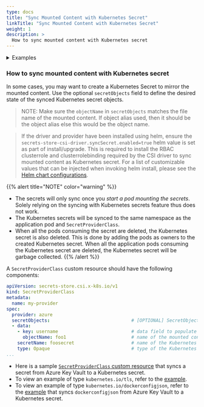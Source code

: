 ```yaml
---
type: docs
title: "Sync Mounted Content with Kubernetes Secret"
linkTitle: "Sync Mounted Content with Kubernetes Secret"
weight: 1
description: >
  How to sync mounted content with Kubernetes secret
---
```


<details>
<summary>Examples</summary>

- `SecretProviderClass`

```yaml
apiVersion: secrets-store.csi.x-k8s.io/v1
kind: SecretProviderClass
metadata:
  name: azure-sync
spec:
  provider: azure
  secretObjects:                                 # [OPTIONAL] SecretObject defines the desired state of synced K8s secret objects
  - secretName: foosecret
    type: Opaque
    labels:                                   
      environment: "test"
    data: 
    - objectName: secretalias                    # name of the mounted content to sync. this could be the object name or object alias 
      key: username
  parameters:
    usePodIdentity: "true"                      
    keyvaultName: "$KEYVAULT_NAME"               # the name of the KeyVault
    objects: |
      array:
        - |
          objectName: $SECRET_NAME
          objectType: secret                     # object types: secret, key or cert
          objectAlias: secretalias
          objectVersion: $SECRET_VERSION         # [OPTIONAL] object versions, default to latest if empty
        - |
          objectName: $KEY_NAME
          objectType: key
          objectVersion: $KEY_VERSION
    tenantID: "tid"                             # the tenant ID of the KeyVault
```

- `Pod` yaml

```yaml
kind: Pod
apiVersion: v1
metadata:
  name: busybox-secrets-store-inline
spec:
  containers:
    - name: busybox
      image: k8s.gcr.io/e2e-test-images/busybox:1.29
      command:
        - "/bin/sleep"
        - "10000"
      volumeMounts:
      - name: secrets-store01-inline
        mountPath: "/mnt/secrets-store"
        readOnly: true
  volumes:
    - name: secrets-store01-inline
      csi:
        driver: secrets-store.csi.k8s.io
        readOnly: true
        volumeAttributes:
          secretProviderClass: "azure-sync"
```

</details>

### How to sync mounted content with Kubernetes secret

In some cases, you may want to create a Kubernetes Secret to mirror the mounted content. Use the optional `secretObjects` field to define the desired state of the synced Kubernetes secret objects.

> NOTE: Make sure the `objectName` in `secretObjects` matches the file name of the mounted content. If object alias used, then it should be the object alias else this would be the object name.

> If the driver and provider have been installed using helm, ensure the `secrets-store-csi-driver.syncSecret.enabled=true` helm value is set as part of install/upgrade. This is required to install the RBAC clusterrole and clusterrolebinding required by the CSI driver to sync mounted content as Kubernetes secret. For a list of customizable values that can be injected when invoking helm install, please see the [Helm chart configurations](https://github.com/Azure/secrets-store-csi-driver-provider-azure/blob/master/charts/csi-secrets-store-provider-azure/README.md#configuration).

{{% alert title="NOTE" color="warning" %}}

- The secrets will only sync once you *start a pod mounting the secrets*. Solely relying on the syncing with Kubernetes secrets feature thus does not work.
- The Kubernetes secrets will be synced to the same namespace as the application pod and `SecretProviderClass`.
- When all the pods consuming the secret are deleted, the Kubernetes secret is also deleted. This is done by adding the pods as owners to the created Kubernetes secret. When all the application pods consuming the Kubernetes secret are deleted, the Kubernetes secret will be garbage collected.
{{% /alert %}}

A `SecretProviderClass` custom resource should have the following components:

```yaml
apiVersion: secrets-store.csi.x-k8s.io/v1
kind: SecretProviderClass
metadata:
  name: my-provider
spec:
  provider: azure                             
  secretObjects:                              # [OPTIONAL] SecretObject defines the desired state of synced K8s secret objects
  - data:
    - key: username                           # data field to populate
      objectName: foo1                        # name of the mounted content to sync. this could be the object name or the object alias
    secretName: foosecret                     # name of the Kubernetes Secret object
    type: Opaque                              # type of the Kubernetes Secret object e.g. Opaque, kubernetes.io/tls
...
```

- Here is a sample [`SecretProviderClass` custom resource](https://github.com/Azure/secrets-store-csi-driver-provider-azure/blob/master/examples/sync-as-kubernetes-secret/synck8s_v1alpha1_secretproviderclass.yaml) that syncs a secret from Azure Key Vault to a Kubernetes secret.
- To view an example of type `kubernetes.io/tls`, refer to the [example](https://github.com/Azure/secrets-store-csi-driver-provider-azure/blob/master/examples/sync-as-kubernetes-secret/tls_synck8s_v1alpha1_secretproviderclass.yaml).
- To view an example of type `kubernetes.io/dockerconfigjson`, refer to the [example](https://github.com/Azure/secrets-store-csi-driver-provider-azure/blob/master/examples/sync-as-kubernetes-secret/dockerconfigjson_synck8s_v1alpha1_secretproviderclass.yaml) that syncs `dockerconfigjson` from Azure Key Vault to a Kubernetes secret.

